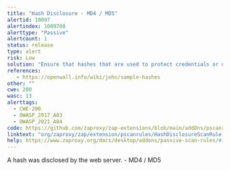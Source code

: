```yaml
---
title: "Hash Disclosure - MD4 / MD5"
alertid: 10097
alertindex: 1009700
alerttype: "Passive"
alertcount: 1
status: release
type: alert
risk: Low
solution: "Ensure that hashes that are used to protect credentials or other resources are not leaked by the web server or database. There is typically no requirement for password hashes to be accessible to the web browser."
references:
   - https://openwall.info/wiki/john/sample-hashes
other: ""
cwe: 200
wasc: 13
alerttags: 
  - CWE-200
  - OWASP_2017_A03
  - OWASP_2021_A04
code: https://github.com/zaproxy/zap-extensions/blob/main/addOns/pscanrules/src/main/java/org/zaproxy/zap/extension/pscanrules/HashDisclosureScanRule.java
linktext: "org/zaproxy/zap/extension/pscanrules/HashDisclosureScanRule.java"
help: https://www.zaproxy.org/docs/desktop/addons/passive-scan-rules/#id-10097
---
```

A hash was disclosed by the web server. - MD4 / MD5
